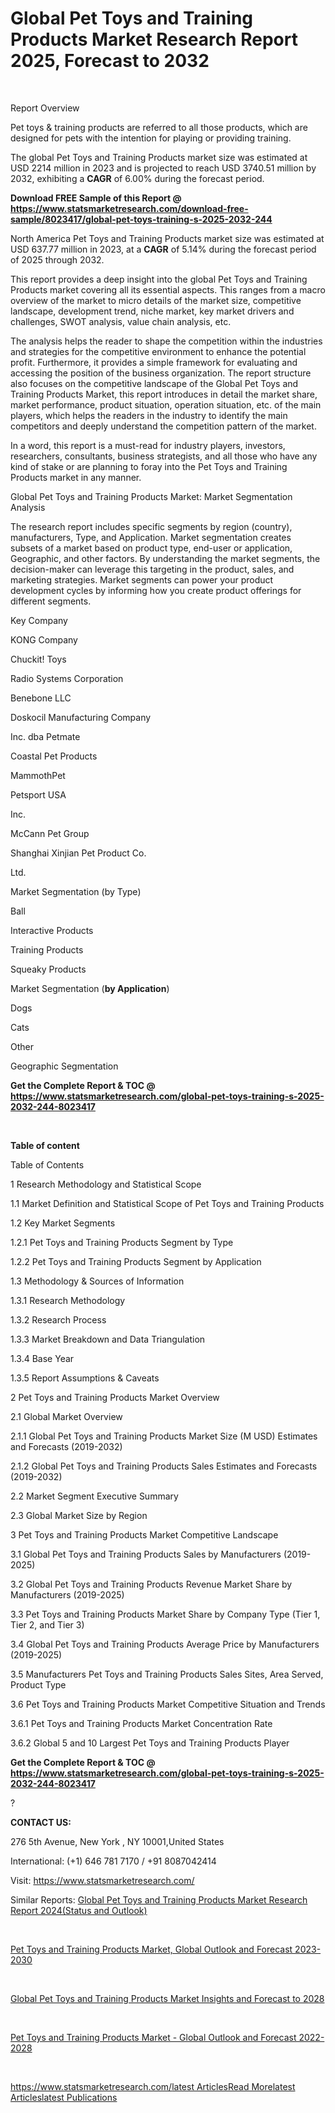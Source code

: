 <h1>Global Pet Toys and Training Products Market Research Report 2025, Forecast to 2032</h1><br/><p>Report Overview</p>
 
 
 
 <p>Pet toys & training products are referred to all those products, which are designed for pets with the intention for playing or providing training.</p>
 
 
 
 <p>The global Pet Toys and Training Products market size was estimated at USD 2214 million in 2023 and is projected to reach USD 3740.51 million by 2032, exhibiting a <strong>CAGR</strong> of 6.00% during the forecast period.</p>
 
 
 
 <p><strong>Download FREE Sample of this Report @ <a href="https://www.statsmarketresearch.com/download-free-sample/8023417/global-pet-toys-training-s-2025-2032-244">https://www.statsmarketresearch.com/download-free-sample/8023417/global-pet-toys-training-s-2025-2032-244</a></strong></p>
 
 
 
 <p>North America Pet Toys and Training Products market size was estimated at USD 637.77 million in 2023, at a <strong>CAGR</strong> of 5.14% during the forecast period of 2025 through 2032.</p>
 
 
 
 <p>This report provides a deep insight into the global Pet Toys and Training Products market covering all its essential aspects. This ranges from a macro overview of the market to micro details of the market size, competitive landscape, development trend, niche market, key market drivers and challenges, SWOT analysis, value chain analysis, etc.</p>
 
 
 
 <p>The analysis helps the reader to shape the competition within the industries and strategies for the competitive environment to enhance the potential profit. Furthermore, it provides a simple framework for evaluating and accessing the position of the business organization. The report structure also focuses on the competitive landscape of the Global Pet Toys and Training Products Market, this report introduces in detail the market share, market performance, product situation, operation situation, etc. of the main players, which helps the readers in the industry to identify the main competitors and deeply understand the competition pattern of the market.</p>
 
 
 
 <p>In a word, this report is a must-read for industry players, investors, researchers, consultants, business strategists, and all those who have any kind of stake or are planning to foray into the Pet Toys and Training Products market in any manner.</p>
 
 
 
 <p>Global Pet Toys and Training Products Market: Market Segmentation Analysis</p>
 
 
 
 <p>The research report includes specific segments by region (country), manufacturers, Type, and Application. Market segmentation creates subsets of a market based on product type, end-user or application, Geographic, and other factors. By understanding the market segments, the decision-maker can leverage this targeting in the product, sales, and marketing strategies. Market segments can power your product development cycles by informing how you create product offerings for different segments.</p>
 
 
 
 <p>Key Company</p>
 
 
 
 <p>KONG Company</p>
 
 
 
 <p>Chuckit! Toys</p>
 
 
 
 <p>Radio Systems Corporation</p>
 
 
 
 <p>Benebone LLC</p>
 
 
 
 <p>Doskocil Manufacturing Company</p>
 
 
 
 <p>Inc. dba Petmate</p>
 
 
 
 <p>Coastal Pet Products</p>
 
 
 
 <p>MammothPet</p>
 
 
 
 <p>Petsport USA</p>
 
 
 
 <p>Inc.</p>
 
 
 
 <p>McCann Pet Group</p>
 
 
 
 <p>Shanghai Xinjian Pet Product Co.</p>
 
 
 
 <p>Ltd.</p>
 
 
 
 <p>Market Segmentation (by Type)</p>
 
 
 
 <p>Ball</p>
 
 
 
 <p>Interactive Products</p>
 
 
 
 <p>Training Products</p>
 
 
 
 <p>Squeaky Products</p>
 
 
 
 <p>Market Segmentation (<strong>by Application</strong>)</p>
 
 
 
 <p>Dogs</p>
 
 
 
 <p>Cats</p>
 
 
 
 <p>Other</p>
 
 
 
 <p>Geographic Segmentation</p>
 
 
 
 <div><b>Get the Complete Report & TOC @ <a href="https://www.statsmarketresearch.com/global-pet-toys-training-s-2025-2032-244-8023417">https://www.statsmarketresearch.com/global-pet-toys-training-s-2025-2032-244-8023417</a></b></div>
 
 
 
 <p><br />
 
 <b>Table of content</b></p>
 
 
 
 <p>Table of Contents<br />
 
 1 Research Methodology and Statistical Scope<br />
 
 1.1 Market Definition and Statistical Scope of Pet Toys and Training Products<br />
 
 1.2 Key Market Segments<br />
 
 1.2.1 Pet Toys and Training Products Segment by Type<br />
 
 1.2.2 Pet Toys and Training Products Segment by Application<br />
 
 1.3 Methodology & Sources of Information<br />
 
 1.3.1 Research Methodology<br />
 
 1.3.2 Research Process<br />
 
 1.3.3 Market Breakdown and Data Triangulation<br />
 
 1.3.4 Base Year<br />
 
 1.3.5 Report Assumptions & Caveats<br />
 
 2 Pet Toys and Training Products Market Overview<br />
 
 2.1 Global Market Overview<br />
 
 2.1.1 Global Pet Toys and Training Products Market Size (M USD) Estimates and Forecasts (2019-2032)<br />
 
 2.1.2 Global Pet Toys and Training Products Sales Estimates and Forecasts (2019-2032)<br />
 
 2.2 Market Segment Executive Summary<br />
 
 2.3 Global Market Size by Region<br />
 
 3 Pet Toys and Training Products Market Competitive Landscape<br />
 
 3.1 Global Pet Toys and Training Products Sales by Manufacturers (2019-2025)<br />
 
 3.2 Global Pet Toys and Training Products Revenue Market Share by Manufacturers (2019-2025)<br />
 
 3.3 Pet Toys and Training Products Market Share by Company Type (Tier 1, Tier 2, and Tier 3)<br />
 
 3.4 Global Pet Toys and Training Products Average Price by Manufacturers (2019-2025)<br />
 
 3.5 Manufacturers Pet Toys and Training Products Sales Sites, Area Served, Product Type<br />
 
 3.6 Pet Toys and Training Products Market Competitive Situation and Trends<br />
 
 3.6.1 Pet Toys and Training Products Market Concentration Rate<br />
 
 3.6.2 Global 5 and 10 Largest Pet Toys and Training Products Player</p>
 
 
 
 <div><b>Get the Complete Report & TOC @ <a href="https://www.statsmarketresearch.com/global-pet-toys-training-s-2025-2032-244-8023417">https://www.statsmarketresearch.com/global-pet-toys-training-s-2025-2032-244-8023417</a></b></div>
 
 
 
 <p>? </p>
 
 
 
 <p><b>CONTACT US:</b><br />
 
 276 5th Avenue, New York , NY 10001,United States<br />
 
 International: (+1) 646 781 7170 / +91 8087042414<br />
 
 Visit: <a href="https://www.statsmarketresearch.com/">https://www.statsmarketresearch.com/</a><br />
 
 Similar Reports: <a href="https://www.statsmarketresearch.com/global-pet-toys-training-s-2025-2032-244-8023417">Global Pet Toys and Training Products Market Research Report 2024(Status and Outlook)</a><br />
 
 <br />
 
 <a href="https://www.statsmarketresearch.com/global-pet-toys-training-s-2025-2032-244-8023417">Pet Toys and Training Products Market, Global Outlook and Forecast 2023-2030</a><br />
 
 <br />
 
 <a href="https://www.statsmarketresearch.com/global-pet-toys-training-s-2025-2032-244-8023417">Global Pet Toys and Training Products Market Insights and Forecast to 2028</a><br />
 
 <br />
 
 <a href="https://www.statsmarketresearch.com/global-pet-toys-training-s-2025-2032-244-8023417">Pet Toys and Training Products Market - Global Outlook and Forecast 2022-2028</a><br />
 
 <br />
 
 <a href="https://gyeongbokgung.com">https://www.statsmarketresearch.com/</a><a href="https://hallyeomaritime.com">latest Articles</a><a href="https://jingwansa.com">Read More</a><a href="https://nguoiviet.jp/">latest Articles</a><a href="https://www.intelmarketresearch.com/">latest Publications</a></p>